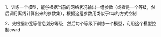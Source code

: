 1、训练一个模型，能够根据当前的网络状况输出一组参数（或者是一个等级，然后调用离线计算出来的参数集），根据这组参数用类似于tcp的方式控制

2、先根据带宽等信息划分等级，然后每个等级下训练一个模型，利用这个模型控制cwnd
